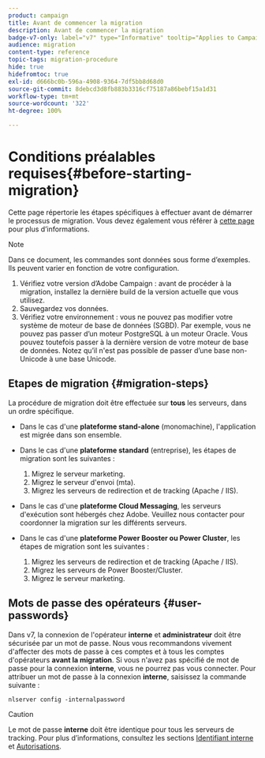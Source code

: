 ```yaml
---
product: campaign
title: Avant de commencer la migration
description: Avant de commencer la migration
badge-v7-only: label="v7" type="Informative" tooltip="Applies to Campaign Classic v7 only"
audience: migration
content-type: reference
topic-tags: migration-procedure
hide: true
hidefromtoc: true
exl-id: d666bc0b-596a-4908-9364-7df5bb8d68d0
source-git-commit: 8debcd3d8fb883b3316cf75187a86bebf15a1d31
workflow-type: tm+mt
source-wordcount: '322'
ht-degree: 100%

---
```


# Conditions préalables requises{#before-starting-migration}



Cette page répertorie les étapes spécifiques à effectuer avant de démarrer le processus de migration. Vous devez également vous référer à [cette page](about-migration.md) pour plus d’informations.

>[!NOTE]
>
>Dans ce document, les commandes sont données sous forme d’exemples. Ils peuvent varier en fonction de votre configuration.

1. Vérifiez votre version d’Adobe Campaign : avant de procéder à la migration, installez la dernière build de la version actuelle que vous utilisez.
1. Sauvegardez vos données.
1. Vérifiez votre environnement : vous ne pouvez pas modifier votre système de moteur de base de données (SGBD). Par exemple, vous ne pouvez pas passer d’un moteur PostgreSQL à un moteur Oracle. Vous pouvez toutefois passer à la dernière version de votre moteur de base de données. Notez qu’il n&#39;est pas possible de passer d’une base non-Unicode à une base Unicode.

## Etapes de migration {#migration-steps}

La procédure de migration doit être effectuée sur **tous** les serveurs, dans un ordre spécifique.

* Dans le cas d&#39;une **plateforme stand-alone** (monomachine), l&#39;application est migrée dans son ensemble.
* Dans le cas d&#39;une **plateforme standard** (entreprise), les étapes de migration sont les suivantes :

   1. Migrez le serveur marketing.
   1. Migrez le serveur d&#39;envoi (mta).
   1. Migrez les serveurs de redirection et de tracking (Apache / IIS).

* Dans le cas d&#39;une **plateforme Cloud Messaging**, les serveurs d&#39;exécution sont hébergés chez Adobe. Veuillez nous contacter pour coordonner la migration sur les différents serveurs.
* Dans le cas d&#39;une **plateforme Power Booster ou Power Cluster**, les étapes de migration sont les suivantes :

   1. Migrez les serveurs de redirection et de tracking (Apache / IIS).
   1. Migrez les serveurs de Power Booster/Cluster.
   1. Migrez le serveur marketing.

## Mots de passe des opérateurs {#user-passwords}

Dans v7, la connexion de l&#39;opérateur **interne** et **administrateur** doit être sécurisée par un mot de passe. Nous vous recommandons vivement d&#39;affecter des mots de passe à ces comptes et à tous les comptes d&#39;opérateurs **avant la migration**. Si vous n&#39;avez pas spécifié de mot de passe pour la connexion **interne**, vous ne pourrez pas vous connecter. Pour attribuer un mot de passe à la connexion **interne**, saisissez la commande suivante :

```
nlserver config -internalpassword
```

>[!CAUTION]
>
>Le mot de passe **interne** doit être identique pour tous les serveurs de tracking. Pour plus d’informations, consultez les sections [Identifiant interne](../../installation/using/configuring-campaign-server.md#internal-identifier) et [Autorisations](../../platform/using/access-management.md).

